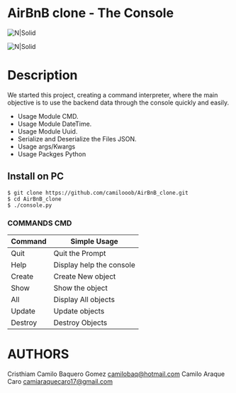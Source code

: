 # AirBnB clone - The Console

![N|Solid](https://brandemia.org/sites/default/files/airbnb_portada.jpg)

![N|Solid](https://lh4.googleusercontent.com/yUzaviDgzDIq4-ZHp9k0YU5fsz0nOdekNRt1qHgp7Qdlw5BNfe6bETEf5ZWd-Vkn_m57BPx7HcDrwFK41ptLnQLTNipWmTAtiQwZL_8s97Nkzn94xP7XVKb3RnV0fx8QEZoxlkVd)

# Description

We started this project, creating a command interpreter, where the main objective is to use the backend data through the console quickly and easily.

- Usage Module CMD.
- Usage Module DateTime.
- Usage Module Uuid.
- Serialize and Deserialize the Files JSON.
- Usage args/Kwargs
- Usage Packges Python

## Install on PC

    $ git clone https://github.com/camilooob/AirBnB_clone.git
    $ cd AirBnB_clone
    $ ./console.py

### COMMANDS CMD

| Command | Simple Usage             |
| ------- | ------------------------ |
| Quit    | Quit the Prompt          |
| Help    | Display help the console |
| Create  | Create New object        |
| Show    | Show the object          |
| All     | Display All objects      |
| Update  | Update objects           |
| Destroy | Destroy Objects          |

# AUTHORS

Cristhiam Camilo Baquero Gomez <camilobaq@hotmail.com>
Camilo Araque Caro <camiaraquecaro17@gmail.com>
